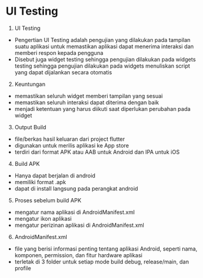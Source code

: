 # UI Testing

1. UI Testing 
- Pengertian UI Testing adalah pengujian yang dilakukan pada tampilan suatu aplikasi untuk memastikan aplikasi dapat menerima interaksi dan memberi respon kepada pengguna
- Disebut juga widget testing sehingga pengujian dilakukan pada widgets testing sehingga pengujian dilakukan pada widgets menuliskan script yang dapat dijalankan secara otomatis

2. Keuntungan 
- memastikan seluruh widget memberi tampilan yang sesuai
- memastikan seluruh interaksi dapat diterima dengan baik 
- menjadi ketentuan yang harus diikuti saat diperlukan perubahan pada widget

3. Output Build
- file/berkas hasil keluaran dari project flutter
- digunakan untuk merilis aplikasi ke App store
- terdiri dari format APK atau AAB untuk Android dan IPA untuk iOS

4. Build APK 
- Hanya dapat berjalan di android
- memiliki format .apk
- dapat di install langsung pada perangkat android

5. Proses sebelum build APK
- mengatur nama aplikasi di AndroidManifest.xml
- mengatur ikon aplikasi
- mengatur perizinan aplikasi di AndroidManifest.xml

6. AndroidManifest.xml
- file yang berisi informasi penting tentang aplikasi Android, seperti nama, komponen, permission, dan fitur hardware aplikasi
- terletak di 3 folder untuk setiap mode build debug, release/main, dan profile
